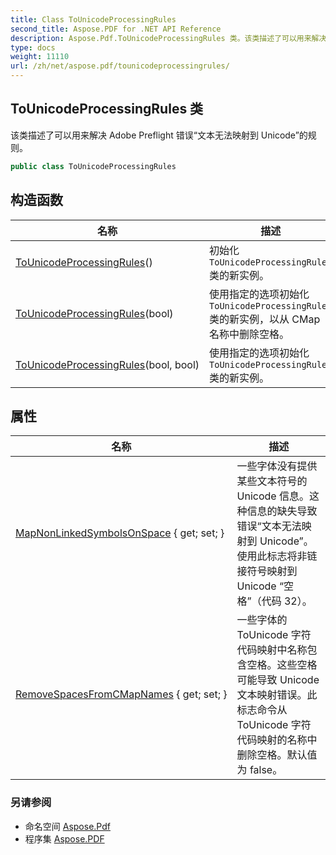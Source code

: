 ```yaml
---
title: Class ToUnicodeProcessingRules
second_title: Aspose.PDF for .NET API Reference
description: Aspose.Pdf.ToUnicodeProcessingRules 类。该类描述了可以用来解决 Adobe Preflight 错误“文本无法映射到 Unicode”的规则。
type: docs
weight: 11110
url: /zh/net/aspose.pdf/tounicodeprocessingrules/
---
```

## ToUnicodeProcessingRules 类

该类描述了可以用来解决 Adobe Preflight 错误“文本无法映射到 Unicode”的规则。

```csharp
public class ToUnicodeProcessingRules
```

## 构造函数

| 名称 | 描述 |
| --- | --- |
| [ToUnicodeProcessingRules](tounicodeprocessingrules/#constructor)() | 初始化 `ToUnicodeProcessingRules` 类的新实例。 |
| [ToUnicodeProcessingRules](tounicodeprocessingrules/#constructor_1)(bool) | 使用指定的选项初始化 `ToUnicodeProcessingRules` 类的新实例，以从 CMap 名称中删除空格。 |
| [ToUnicodeProcessingRules](tounicodeprocessingrules/#constructor_2)(bool, bool) | 使用指定的选项初始化 `ToUnicodeProcessingRules` 类的新实例。 |

## 属性

| 名称 | 描述 |
| --- | --- |
| [MapNonLinkedSymbolsOnSpace](../../aspose.pdf/tounicodeprocessingrules/mapnonlinkedsymbolsonspace/) { get; set; } | 一些字体没有提供某些文本符号的 Unicode 信息。这种信息的缺失导致错误“文本无法映射到 Unicode”。使用此标志将非链接符号映射到 Unicode “空格”（代码 32）。 |
| [RemoveSpacesFromCMapNames](../../aspose.pdf/tounicodeprocessingrules/removespacesfromcmapnames/) { get; set; } | 一些字体的 ToUnicode 字符代码映射中名称包含空格。这些空格可能导致 Unicode 文本映射错误。此标志命令从 ToUnicode 字符代码映射的名称中删除空格。默认值为 false。 |

### 另请参阅

* 命名空间 [Aspose.Pdf](../../aspose.pdf/)
* 程序集 [Aspose.PDF](../../)